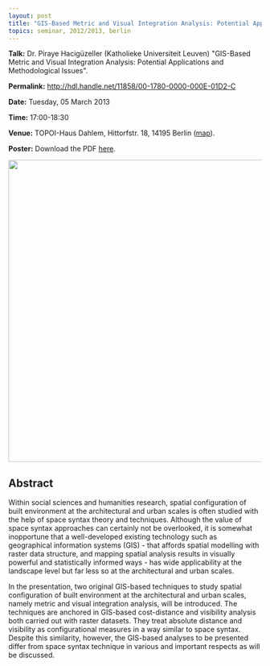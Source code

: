 ```yaml
---
layout: post
title: "GIS-Based Metric and Visual Integration Analysis: Potential Applications and Methodological Issues"
topics: seminar, 2012/2013, berlin
---
```

<p>
<strong>Talk:</strong> 	Dr. Piraye Hacigüzeller (Katholieke Universiteit Leuven) "GIS-Based Metric and Visual Integration Analysis: Potential Applications and Methodological Issues".
</p>

**Permalink:** <http://hdl.handle.net/11858/00-1780-0000-000E-01D2-C>

**Date:** Tuesday, 05 March 2013

**Time:** 17:00-18:30

**Venue:** TOPOI-Haus Dahlem, Hittorfstr. 18, 14195 Berlin ([map](http://goo.gl/maps/8OgGo)). 

**Poster:** Download the PDF [here](/berlin/files/Haciguezeller_poster.pdf).

<img src="/berlin/files/Haciguezeller_image.jpg" width="600px"/>

<br />

## Abstract

Within social sciences and humanities research, spatial configuration of built environment at the architectural and urban scales is often studied with the help of space syntax theory and techniques. Although the value of space syntax approaches can certainly not be overlooked, it is somewhat inopportune that a well-developed existing technology such as geographical information systems (GIS) - that affords spatial modelling with raster data structure, and mapping spatial analysis results in visually powerful and statistically informed ways - has wide applicability at the landscape level but far less so at the architectural and urban scales. 

In the presentation, two original GIS-based techniques to study spatial configuration of built environment at the architectural and urban scales, namely metric and visual integration analysis, will be introduced. The techniques are anchored in GIS-based cost-distance and visibility analysis both carried out with raster datasets. They treat absolute distance and visibility as configurational measures in a way similar to space syntax. Despite this similarity, however, the GIS-based analyses to be presented differ from space syntax technique in various and important respects as will be discussed.